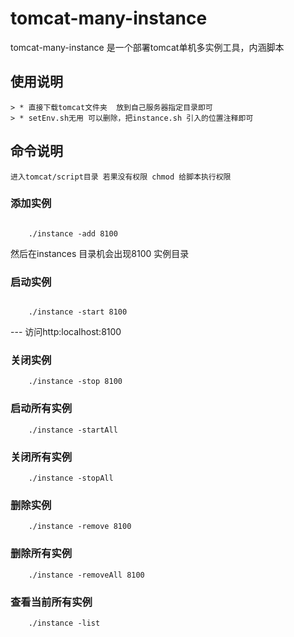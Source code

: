 # tomcat-many-instance
tomcat-many-instance 是一个部署tomcat单机多实例工具，内涵脚本


## 使用说明
	> * 直接下载tomcat文件夹  放到自己服务器指定目录即可
	> * setEnv.sh无用 可以删除，把instance.sh 引入的位置注释即可

## 命令说明
	进入tomcat/script目录 若果没有权限 chmod 给脚本执行权限


### 添加实例 
```shell

	./instance -add 8100

```
然后在instances 目录机会出现8100 实例目录


### 启动实例
```shell

	./instance -start 8100
```
--- 访问http:localhost:8100

### 关闭实例
```shell
	./instance -stop 8100
```

### 启动所有实例
```shell
	./instance -startAll
```


### 关闭所有实例
```shell
	./instance -stopAll
```

### 删除实例
```shell
	./instance -remove 8100
```


### 删除所有实例
```shell
	./instance -removeAll 8100
```


### 查看当前所有实例
```shell
	./instance -list
```